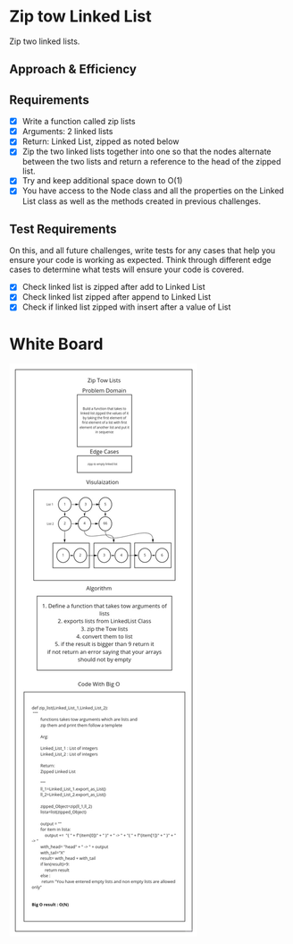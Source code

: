 # Zip tow Linked List

<!-- Description of the challenge -->

Zip two linked lists.

## Approach & Efficiency

<!-- What approach did you take? Discuss Why. What is the Big O space/time for this approach? -->

## Requirements

* [x] Write a function called zip lists
* [x] Arguments: 2 linked lists
* [x] Return: Linked List, zipped as noted below
* [x] Zip the two linked lists together into one so that the nodes alternate between the two lists and return a reference to the head of the zipped list.
* [x] Try and keep additional space down to O(1)
* [x] You have access to the Node class and all the properties on the Linked List class as well as the methods created in previous challenges.

## Test Requirements

On this, and all future challenges, write tests for any cases that help you ensure your code is working as expected. Think through different edge cases to determine what tests will ensure your code is covered.

* [x] Check linked list is  zipped after add to Linked List
* [x] Check linked list zipped after append to Linked List
* [x] Check if linked list zipped with insert after a value of List
# White Board

![Zip](Zip_Lists.jpg)
